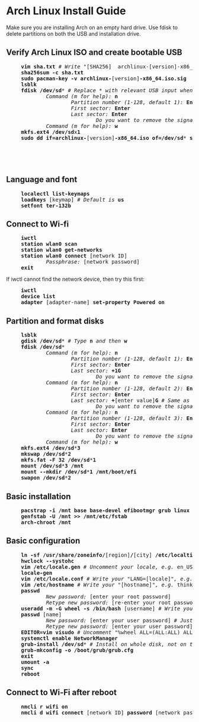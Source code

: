 # Arch Linux Install Guide
Make sure you are installing Arch on an empty hard drive. Use fdisk to delete partitions on both the USB and installation drive.

## Verify Arch Linux ISO and create bootable USB
<dl><dd>
<pre>
<b>vim sha.txt</b> <i># Write</i> "[SHA256]  archlinux-[version]-x86_64.iso"
<b>sha256sum -c sha.txt
sudo pacman-key -v archlinux-</b>[version]<b>-x86_64.iso.sig
lsblk
fdisk /dev/sd</b>* <i># Replace * with relevant USB input when running</i> <b>lsblk</b>
        <i>Command (m for help):</i> <b>n</b>
                <i>Partition number (1-128, default 1):</i> <b>Enter</b>
                <i>First sector:</i> <b>Enter</b>
                <i>Last sector:</i> <b>Enter</b>
                        <i>Do you want to remove the signature? [Y]es/[N]o:</i> <b>y</b>
        <i>Command (m for help):</i> <b>w</b>
<b>mkfs.ext4 /dev/sd</b>x<b>1</b>
<b>sudo dd if=archlinux-</b>[version]<b>-x86_64.iso of=/dev/sd</b>* <b>status=progress bs=2M</b>
</pre>
</dd></dl>
‎

‎
## Language and font
<dl><dd>
<pre>
<b>localectl list-keymaps
loadkeys</b> [keymap] <i># Default is</i> <b>us</b>
<b>setfont ter-132b</b>
</pre>
</dd></dl>
	
## Connect to Wi-fi
<dl><dd>
<pre>
<b>iwctl
station wlan0 scan
station wlan0 get-networks
station wlan0 connect </b>[network ID]
        <i>Passphrase:</i> [network password]
<b>exit</b>
</pre>
</dd></dl>

If iwctl cannot find the network device, then try this first:
<dl><dd>
<pre>
<b>iwctl
device list
adapter</b> [adapter-name] <b>set-property Powered on</b>
</pre>
</dd></dl>

## Partition and format disks
<dl><dd>
<pre>
<b>lsblk
gdisk /dev/sd</b>* <i># Type</i> <b>n</b> <i>and then</i> <b>w</b>
<b>fdisk /dev/sd</b>*
        <i>Command (m for help):</i> <b>n</b>
                <i>Partition number (1-128, default 1):</i> <b>Enter</b>
                <i>First sector:</i> <b>Enter</b>
                <i>Last sector:</i> <b>+1G</b>
                        <i>Do you want to remove the signature? [Y]es/[N]o:</i> <b>y</b>
        <i>Command (m for help):</i> <b>n</b>
                <i>Partition number (1-128, default 2):</i> <b>Enter</b>
                <i>First sector:</i> <b>Enter</b>
                <i>Last sector:</i> <b>+</b>[enter value]<b>G</b> <i># Same as RAM, preferably double if using hibernation, e.g. if RAM is 8 GB then write</i> <b>+16G</b>
                        <i>Do you want to remove the signature? [Y]es/[N]o:</i> <b>y</b>
        <i>Command (m for help):</i> <b>n</b>
                <i>Partition number (1-128, default 3):</i> <b>Enter</b>
                <i>First sector:</i> <b>Enter</b>
                <i>Last sector:</i> <b>Enter</b>
                        <i>Do you want to remove the signature? [Y]es/[N]o:</i> <b>y</b>
        <i>Command (m for help):</i> <b>w
mkfs.ext4 /dev/sd</b>*<b>3
mkswap /dev/sd</b>*<b>2
mkfs.fat -F 32 /dev/sd</b>*<b>1
mount /dev/sd</b>*<b>3 /mnt
mount --mkdir /dev/sd</b>*<b>1 /mnt/boot/efi
swapon /dev/sd</b>*<b>2</b>
</pre>
</dd></dl>

 ## Basic installation
 <dl><dd>
<pre>
<b>pacstrap -i /mnt base base-devel efibootmgr grub linux linux-firmware vim networkmanager
genfstab -U /mnt >> /mnt/etc/fstab
arch-chroot /mnt</b>
</pre>
</dd></dl>

## Basic configuration
<dl><dd>
<pre>
<b>ln -sf /usr/share/zoneinfo/</b>[region]<b>/</b>[city]<b> /etc/localtime
hwclock --systohc
vim /etc/locale.gen</b> <i># Uncomment your locale, e.g.</i> en_US.UTF-8 UTF-8
<b>locale-gen
vim /etc/locale.conf</b> <i># Write your</i> "LANG=[locale]"<i>, e.g.</i> LANG=en_US.UTF-8
<b>vim /etc/hostname</b> <i># Write your</i> "[hostname]"<i>, e.g.</i> thinkpad
<b>passwd</b>
        <i>New password:</i> [enter your root password]
        <i>Retype new password:</i> [re-enter your root password]
<b>useradd -m -G wheel -s /bin/bash</b> [username] <i># Write your username, e.g.</i> john
<b>passwd</b> [name]
        <i>New password:</i> [enter your user password] <i># Just make it the same as your root password</i>
        <i>Retype new password:</i> [enter your user password]
<b>EDITOR=vim visudo</b> <i># Uncomment</i> "%wheel ALL=(ALL:ALL) ALL" <i>under heading</i> ##Uncomment to allow members of group wheel to execute any command</i>
<b>systemctl enable NetworkManager
grub-install /dev/sd</b>* <i># Install on whole disk, not on the individual partitions</i>
<b>grub-mkconfig -o /boot/grub/grub.cfg
exit
umount -a
sync
reboot</b>
</pre>
</dd></dl>

## Connect to Wi-Fi after reboot
<dl><dd>
<pre>
<b>nmcli r wifi on
nmcli d wifi connect</b> [network ID] <b>password</b> [network password]
</pre>
</dd></dl>
